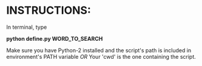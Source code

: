 # INSTRUCTIONS:

In terminal, type

**python define.py WORD_TO_SEARCH**

Make sure you have Python-2 installed and the script's path is included in environment's PATH variable
 *OR*
 Your 'cwd' is the one containing the script.
